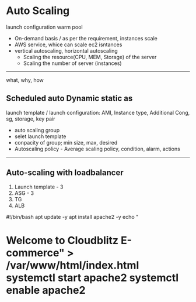 # Auto Scaling

launch configuration
warm pool



- On-demand basis / as per the requirement, instances scale 
- AWS service, whice can scale ec2 isntances
- vertical autoscaling, horizontal autoscaling
    - Scaling the resource(CPU, MEM, Storage) of the server
    - Scaling the number of server (instances)
--------

what, why, how

Scheduled auto 
Dynamic
static as
------------
launch template / launch configuration: AMI, Instance type, Additional Cong, sg, storage, key pair
- auto scaling group 
- selet launch template
- conpacity of group; min size, max, desired
- Autoscaling policy - Average scaling policy, condition, alarm, actions
-----------

## Auto-scaling with loadbalancer
1. Launch template - 3
2. ASG - 3
3. TG
4. ALB


#!/bin/bash
apt update -y
apt install apache2 -y
echo "<h1> Welcome to Cloudblitz E-commerce" > /var/www/html/index.html
systemctl start apache2
systemctl enable apache2


